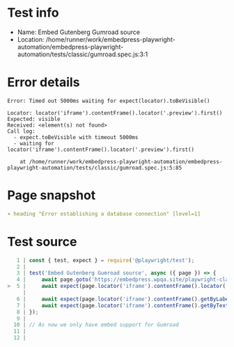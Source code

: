 # Test info

- Name: Embed Gutenberg Gumroad source
- Location: /home/runner/work/embedpress-playwright-automation/embedpress-playwright-automation/tests/classic/gumroad.spec.js:3:1

# Error details

```
Error: Timed out 5000ms waiting for expect(locator).toBeVisible()

Locator: locator('iframe').contentFrame().locator('.preview').first()
Expected: visible
Received: <element(s) not found>
Call log:
  - expect.toBeVisible with timeout 5000ms
  - waiting for locator('iframe').contentFrame().locator('.preview').first()

    at /home/runner/work/embedpress-playwright-automation/embedpress-playwright-automation/tests/classic/gumroad.spec.js:5:85
```

# Page snapshot

```yaml
- heading "Error establishing a database connection" [level=1]
```

# Test source

```ts
   1 | const { test, expect } = require('@playwright/test');
   2 |
   3 | test('Embed Gutenberg Gumroad source', async ({ page }) => {
   4 |     await page.goto('https://embedpress.wpqa.site/playwright-classic-editor/classic-gumroad/');
>  5 |     await expect(page.locator('iframe').contentFrame().locator('.preview').first()).toBeVisible();
     |                                                                                     ^ Error: Timed out 5000ms waiting for expect(locator).toBeVisible()
   6 |     await expect(page.locator('iframe').contentFrame().getByLabel('Product information bar').getByRole('link', { name: 'Buy this' })).toBeVisible();
   7 |     await expect(page.locator('iframe').contentFrame().getByText('$').first()).toBeVisible();
   8 | });
   9 |
  10 | // As now we only have embed support for Gumroad
  11 |
  12 |
```